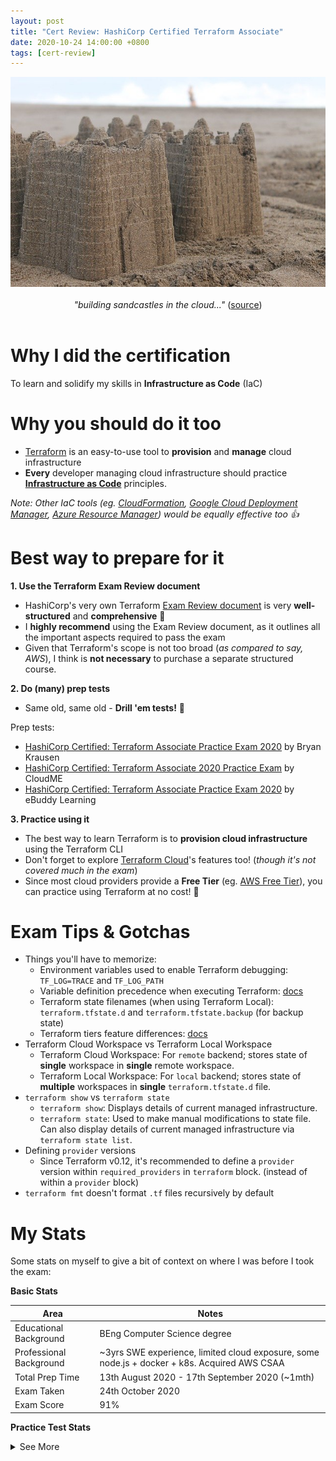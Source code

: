 ```yaml
---
layout: post
title: "Cert Review: HashiCorp Certified Terraform Associate"
date: 2020-10-24 14:00:00 +0800
tags: [cert-review]
---
```


<center>
<img src="/assets/2020-10-24-cert-review-terraform-assoc/sandcastle-571044_640.jpg" />
<br />
<br />
<i>"building sandcastles in the cloud..."</i> (<a href="https://pixabay.com/photos/sandcastle-beach-sand-sea-571044/">source</a>)
</center>
<br />

# Why I did the certification

To learn and solidify my skills in **Infrastructure as Code** (IaC)

# Why you should do it too

- [Terraform](https://www.terraform.io/) is an easy-to-use tool to **provision** and **manage** cloud infrastructure
- **Every** developer managing cloud infrastructure should practice [**Infrastructure as Code**](https://learn.hashicorp.com/tutorials/terraform/infrastructure-as-code) principles.

_Note: Other IaC tools (eg. [CloudFormation](https://aws.amazon.com/cloudformation/), [Google Cloud Deployment Manager](https://cloud.google.com/deployment-manager/docs), [Azure Resource Manager](https://docs.microsoft.com/en-us/azure/azure-resource-manager/management/overview)) would be equally effective too 👍_

# Best way to prepare for it

**1. Use the Terraform Exam Review document**

- HashiCorp's very own Terraform [Exam Review document](https://learn.hashicorp.com/tutorials/terraform/associate-review) is very **well-structured** and **comprehensive** 🚀
- I **highly recommend** using the Exam Review document, as it outlines all the important aspects required to pass the exam
- Given that Terraform's scope is not too broad (_as compared to say, AWS_), I think is **not necessary** to purchase a separate structured course.

**2. Do (many) prep tests**

- Same old, same old - **Drill 'em tests!** 🚧

Prep tests:

- [HashiCorp Certified: Terraform Associate Practice Exam 2020](https://www.udemy.com/course/terraform-associate-practice-exam/) by Bryan Krausen
- [HashiCorp Certified: Terraform Associate 2020 Practice Exam](https://www.udemy.com/course/hashicorp-certified-terraform-associate-2020-practice-exam/) by CloudME
- [HashiCorp Certified: Terraform Associate Practice Exam 2020](https://www.udemy.com/course/hashicorp-certified-terraform-associate-practice-exam-2020-mv/) by eBuddy Learning

**3. Practice using it**

- The best way to learn Terraform is to **provision cloud infrastructure** using the Terraform CLI
- Don't forget to explore [Terraform Cloud](https://www.terraform.io/docs/cloud/overview.html)'s features too! (_though it's not covered much in the exam_)
- Since most cloud providers provide a **Free Tier** (eg. [AWS Free Tier](https://aws.amazon.com/free/)), you can practice using Terraform at no cost! 🥳

# Exam Tips & Gotchas

- Things you'll have to memorize:
  - Environment variables used to enable Terraform debugging: `TF_LOG=TRACE` and `TF_LOG_PATH`
  - Variable definition precedence when executing Terraform: [docs](https://www.terraform.io/docs/configuration/variables.html#variable-definition-precedence)
  - Terraform state filenames (when using Terraform Local): `terraform.tfstate.d` and `terraform.tfstate.backup` (for backup state)
  - Terraform tiers feature differences: [docs](https://www.hashicorp.com/products/terraform/pricing)
- Terraform Cloud Workspace vs Terraform Local Workspace
  - Terraform Cloud Workspace: For `remote` backend; stores state of **single** workspace in **single** remote workspace.
  - Terraform Local Workspace: For `local` backend; stores state of **multiple** workspaces in **single** `terraform.tfstate.d` file.
- `terraform show` vs `terraform state`
  - `terraform show`: Displays details of current managed infrastructure.
  - `terraform state`: Used to make manual modifications to state file. Can also display details of current managed infrastructure via `terraform state list`.
- Defining `provider` versions
  - Since Terraform v0.12, it's recommended to define a `provider` version within `required_providers` in `terraform` block. (instead of within a `provider` block)
- `terraform fmt` doesn't format `.tf` files recursively by default

# My Stats

Some stats on myself to give a bit of context on where I was before I took the exam:

**Basic Stats**

| Area                    | Notes                                                                                        |
| ----------------------- | -------------------------------------------------------------------------------------------- |
| Educational Background  | BEng Computer Science degree                                                                 |
| Professional Background | ~3yrs SWE experience, limited cloud exposure, some node.js + docker + k8s. Acquired AWS CSAA |
| Total Prep Time         | 13th August 2020 - 17th September 2020 (~1mth)                                               |
| Exam Taken              | 24th October 2020                                                                            |
| Exam Score              | 91%                                                                                          |

**Practice Test Stats**

<details markdown="1">
<summary>See More</summary>

| Test Try/Score % | 1st | 2nd |
| ---------------- | --- | --- |
| CloudME 1        | 67% | 93% |
| CloudME 2        | 62% | 80% |
| CloudME 3        | 73% | 86% |
| eBuddy 1         | 78% | 92% |
| eBuddy 2         | 89% | 91% |
| eBuddy 3         | 84% | 85% |
| eBuddy 4         | 87% | 96% |
| Actual           | 91% | -   |

</details>
<br />
